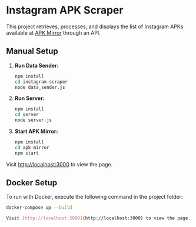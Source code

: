 # Instagram APK Scraper

This project retrieves, processes, and displays the list of Instagram APKs available at [APK Mirror](https://www.apkmirror.com/uploads/?appcategory=instagram-instagram) through an API.

## Manual Setup

1. **Run Data Sender:**

    ```bash
    npm install
    cd instagram-scraper
    node data_sender.js
    ```

2. **Run Server:**

    ```bash
    npm install
    cd server
    node server.js
    ```

3. **Start APK Mirror:**

    ```bash
    npm install
    cd apk-mirror
    npm start
    ```

Visit [http://localhost:3000](http://localhost:3000) to view the page.

## Docker Setup

To run with Docker, execute the following command in the project folder:

```bash
docker-compose up --build

Visit [http://localhost:3000](http://localhost:3000) to view the page.
